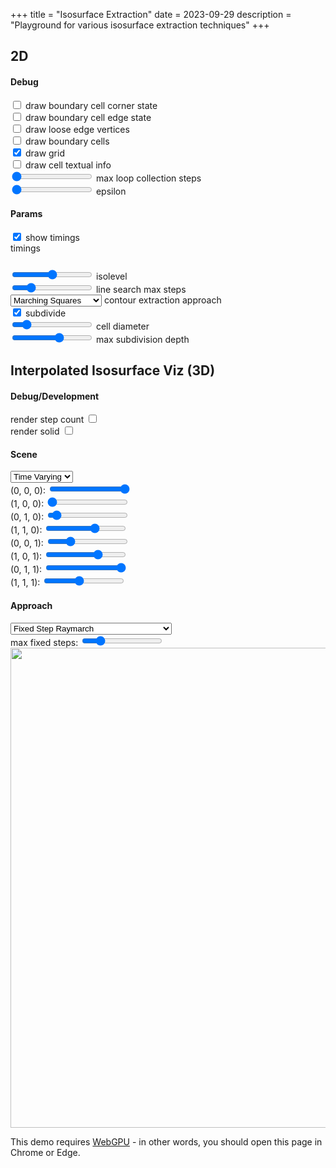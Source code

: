 +++
title = "Isosurface Extraction"
date = 2023-09-29
description = "Playground for various isosurface extraction techniques"
+++

## 2D

<section id="isosurface-extraction-2d-content">
  <section class="controls">
    <h4>Debug</h4>
    <div class="indent">
      <div class="debugDrawNodeCornerState-control control">
        <input type="checkbox" value="1" /> draw boundary cell corner state
      </div>
      <div class="debugDrawNodeEdgeState-control control">
        <input type="checkbox" value="1" /> draw boundary cell edge state
      </div>
      <div class="debugDrawLooseEdgeVertices-control control">
        <input type="checkbox" value="1" /> draw loose edge vertices
      </div>
      <div class="debugDrawBoundaryCells-control control">
        <input type="checkbox" value="1" /> draw boundary cells
      </div>
      <div class="debugDrawGrid-control control">
        <input type="checkbox" value="1" checked /> draw grid
      </div>
      <div class="debugDrawCellTextualInfo-control control">
        <input type="checkbox" value="1" /> draw cell textual info
      </div>
      <div class="debugLoopCollectionMaxSteps-control control">
        <input type="range" min="-1" max="500" value="-1"> max loop collection steps
        <output></output>
      </div>
      <div class="epsilon-control control">
        <input type="range" min="0.001" max="10" value="0.01" step="0.001"> epsilon
        <output></output>
      </div>
    </div>
    <h4>Params</h4>
    <div class="indent">
      <div class="debugPerformance-control control">
        <input type="checkbox" value="1" checked> show timings
        <div class="performance-output shownBy-debugPerformance">
          timings
          <code><pre></pre></code>
        </div>
      </div>
      <div class="isolevel-control control">
        <input type="range" min="-500" max="500" value="0.0" step="0.1"> isolevel
        <output></output>
      </div>
      <div class="lineSearchMaxSteps-control control">
        <input type="range" min="0" max="100" value="20"> line search max steps
        <output></output>
      </div>
      <div class="contourExtractionApproach-control control">
        <select>
            <option value="marching-squares">Marching Squares</option>
            <option value="dual-contouring">🚧 Dual Contouring 🚧</option>
            <option value="surface-nets">🚧 Surface Nets 🚧</option>
        </select>
        contour extraction approach
      </div>
      <div class="performSubdivision-control control">
        <input type="checkbox" value="1" checked >
        subdivide
      </div>
      <div class="cellDiameter-control control hiddenBy-performSubdivision">
        <input type="range" min="2" max="9" value="3"> cell diameter
        <output></output>
      </div>
      <div class="maxSubdivisionDepth-control control shownBy-performSubdivision">
        <input type="range" min="2" max="12" value="8"> max subdivision depth
        <output></output>
      </div>
    </div>
  </section>
  <section class="center-align">
    <canvas width="1024" height="1024"></canvas>
  </section>
  <script type="module" src="2d/isosurface-extraction-2d.js"></script>
</section>


## Interpolated Isosurface Viz (3D)

<section id="interpolated-isosurface-viz-3d-content" class="has-webgpu">
  <section class="controls webgpu-required">
    <h4>Debug/Development</h4>
    <div class="indent">
      <div class="debugRenderStepCount-control control">
        render step count <input type="checkbox" value="1" />
      </div>
      <div class="debugRenderSolid-control control">
        render solid <input type="checkbox" value="1" />
      </div>
    </div>
    <h4>Scene</h4>
    <div class="indent">
      <div class="scene-control control">
        <select>
          <option value="time-varying" selected>Time Varying</option>
          <option value="manual">Manual</option>
        </select>
      </div>
      <div class="shownBy-scene indent" showValue="manual">
        <div class="c000-control control">
          (0, 0, 0): <input type="range" min="-2.0" max="2.0" value="2.0" step="0.01">
          <output></output>
        </div>
        <div class="c001-control control">
          (1, 0, 0): <input type="range" min="-2.0" max="2.0" value="-2.0" step="0.01">
          <output></output>
        </div>
        <div class="c010-control control">
          (0, 1, 0): <input type="range" min="-2.0" max="2.0" value="-1.76" step="0.01">
          <output></output>
        </div>
        <div class="c011-control control">
          (1, 1, 0): <input type="range" min="-2.0" max="2.0" value="0.51" step="0.01">
          <output></output>
        </div>
        <div class="c100-control control">
          (0, 0, 1): <input type="range" min="-2.0" max="2.0" value="-0.97" step="0.01">
          <output></output>
        </div>
        <div class="c101-control control">
          (1, 0, 1): <input type="range" min="-2.0" max="2.0" value="0.7" step="0.01">
          <output></output>
        </div>
        <div class="c110-control control">
          (0, 1, 1): <input type="range" min="-2.0" max="2.0" value="2.0" step="0.01">
          <output></output>
        </div>
        <div class="c111-control control">
          (1, 1, 1): <input type="range" min="-2.0" max="2.0" value="-0.28" step="0.01">
          <output></output>
        </div>
      </div>
    </div>
    <h4>Approach</h4>
    <div class="indent">
      <div class="approach-control control">
        <select>
          <option value="fixed-step-ray-march" selected>Fixed Step Raymarch</option>
          <!-- <option value="segment-marching">🚧 Segment Marching 🚧</option> -->
          <option value="ray-tracing-signed-distance-grids">🚧 Ray Tracing Signed Distance Grids 🚧</option>
        </select>
        <div class="shownBy-approach indent" showValue="fixed-step-ray-march">
          <div class="maxFixedSteps-control control">
            max fixed steps: <input type="range" min="10.0" max="1000.0" value="200.0" step="1.0">
            <output></output>
          </div>
        </div>
      </div>
    </div>
  </section>
  <section class="center-align webgpu-required">
    <canvas width="1024" height="1024"></canvas>
  </section>
  <script type="module" src="interpolated-isosurface-viz-3d/interpolated-isosurface-viz-3d.js"></script>
  <section class="center-align webgpu-missing error-border">
    <img src="/img/webgpu-responsive.svg" width="768" height="768" />
    <p class="error">
      This demo requires <a href="https://en.wikipedia.org/wiki/WebGPU">WebGPU</a> - in other words, you should open this page in Chrome or Edge.
    <p>
  </section>
</section>